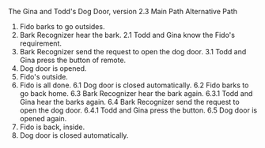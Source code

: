 The Gina and Todd's Dog Door, version 2.3
Main Path                                                                   Alternative Path
1. Fido barks to go outsides.
2. Bark Recognizer hear the bark.                                       2.1 Todd and Gina know the Fido's requirement.
3. Bark Recognizer send the request to open the dog door.               3.1 Todd and Gina press the button of remote.
4. Dog door is opened.
5. Fido's outside.
6. Fido is all done.
    6.1 Dog door is closed automatically.
    6.2 Fido barks to go back home.
    6.3 Bark Recognizer hear the bark again.                            6.3.1 Todd and Gina hear the barks again.
    6.4 Bark Recognizer send the request to open the dog door.          6.4.1 Todd and Gina press the button.
    6.5 Dog door is opened again.
7. Fido is back, inside.
8. Dog door is closed automatically.